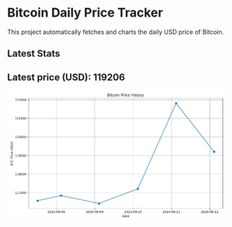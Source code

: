 # Bitcoin Daily Price Tracker

This project automatically fetches and charts the daily USD price of Bitcoin.

## Latest Stats

## Latest price (USD): <!--BTC_PRICE-->119206<!--/BTC_PRICE-->

![BTC Historical Chart](btc_price_history.png)

